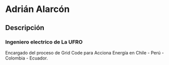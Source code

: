 # Adrián Alarcón

## Descripción

### Ingeniero electrico de La UFRO

Encargado del proceso de Grid Code para Acciona Energía en Chile - Perú - Colombia - Ecuador.
